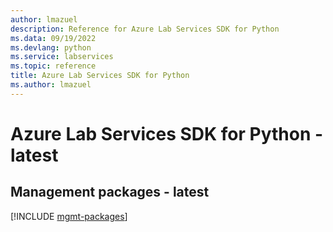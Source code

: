```yaml
---
author: lmazuel
description: Reference for Azure Lab Services SDK for Python
ms.data: 09/19/2022
ms.devlang: python
ms.service: labservices
ms.topic: reference
title: Azure Lab Services SDK for Python
ms.author: lmazuel
---
```

# Azure Lab Services SDK for Python - latest

## Management packages - latest
[!INCLUDE [mgmt-packages](lab-services-mgmt-index.md)]